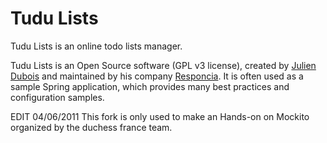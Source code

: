 Tudu Lists
====================
Tudu Lists is an online todo lists manager.

Tudu Lists is an Open Source software (GPL v3 license), created by [Julien Dubois](http://www.julien-dubois.com) and maintained by his
company [Responcia](http://www.responcia.fr). It is often used as a sample Spring application, which provides many best practices and
configuration samples.

EDIT 04/06/2011
This fork is only used to make an Hands-on on Mockito organized by the duchess france team.